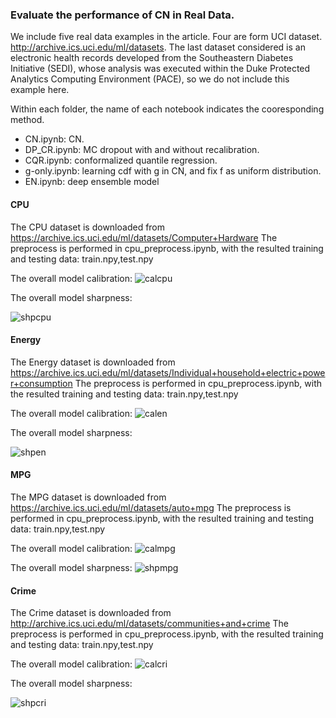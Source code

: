 ### Evaluate the performance of CN in Real Data.
We include five real data examples in the article. Four are form UCI dataset. http://archive.ics.uci.edu/ml/datasets. The last dataset considered is an electronic health records developed from the Southeastern Diabetes Initiative (SEDI), whose analysis was executed within the Duke Protected Analytics Computing Environment (PACE), so we do not include this example here.

Within each folder, the name of each notebook indicates the cooresponding method.

* CN.ipynb: CN.
* DP_CR.ipynb: MC dropout with and without recalibration.
* CQR.ipynb: conformalized quantile regression.
* g-only.ipynb: learning cdf with g in CN, and fix f as uniform distribution.
* EN.ipynb: deep ensemble model 




#### CPU
The CPU dataset is downloaded from https://archive.ics.uci.edu/ml/datasets/Computer+Hardware
The preprocess is performed in cpu_preprocess.ipynb, with the resulted training and testing data: train.npy,test.npy



The overall model calibration:
![calcpu](Het_Gaussian_CN/calibration.png)

The overall model sharpness:

![shpcpu](Het_Gaussian_CN/calibration.png)



#### Energy
The Energy dataset is downloaded from https://archive.ics.uci.edu/ml/datasets/Individual+household+electric+power+consumption
The preprocess is performed in cpu_preprocess.ipynb, with the resulted training and testing data: train.npy,test.npy




The overall model calibration:
![calen](Het_Gaussian_CN/calibration.png)

The overall model sharpness:

![shpen](Het_Gaussian_CN/calibration.png)




#### MPG
The MPG dataset is downloaded from https://archive.ics.uci.edu/ml/datasets/auto+mpg
The preprocess is performed in cpu_preprocess.ipynb, with the resulted training and testing data: train.npy,test.npy




The overall model calibration:
![calmpg](Het_Gaussian_CN/calibration.png)

The overall model sharpness:
![shpmpg](Het_Gaussian_CN/calibration.png)






#### Crime
The Crime dataset is downloaded from http://archive.ics.uci.edu/ml/datasets/communities+and+crime
The preprocess is performed in cpu_preprocess.ipynb, with the resulted training and testing data: train.npy,test.npy



The overall model calibration:
![calcri](Het_Gaussian_CN/calibration.png)

The overall model sharpness:

![shpcri](Het_Gaussian_CN/calibration.png)




